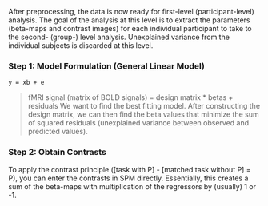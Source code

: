 After preprocessing, the data is now ready for first-level (participant-level) analysis. The goal of the analysis at this level is to extract the parameters (beta-maps and contrast images) for each individual participant to take to the second- (group-) level analysis. Unexplained variance from the individual subjects is discarded at this level. 

### Step 1: Model Formulation (General Linear Model)
`y = xb + e`
> fMRI signal (matrix of BOLD signals) = design matrix * betas + residuals
We want to find the best fitting model. After constructing the design matrix, we can then find the beta values that minimize the sum of squared residuals (unexplained variance between observed and predicted values).

### Step 2: Obtain Contrasts
To apply the contrast principle ([task with P] - [matched task without P] = P), you can enter the contrasts in SPM directly. Essentially, this creates a sum of the beta-maps with multiplication of the regressors by (usually) 1 or -1.
